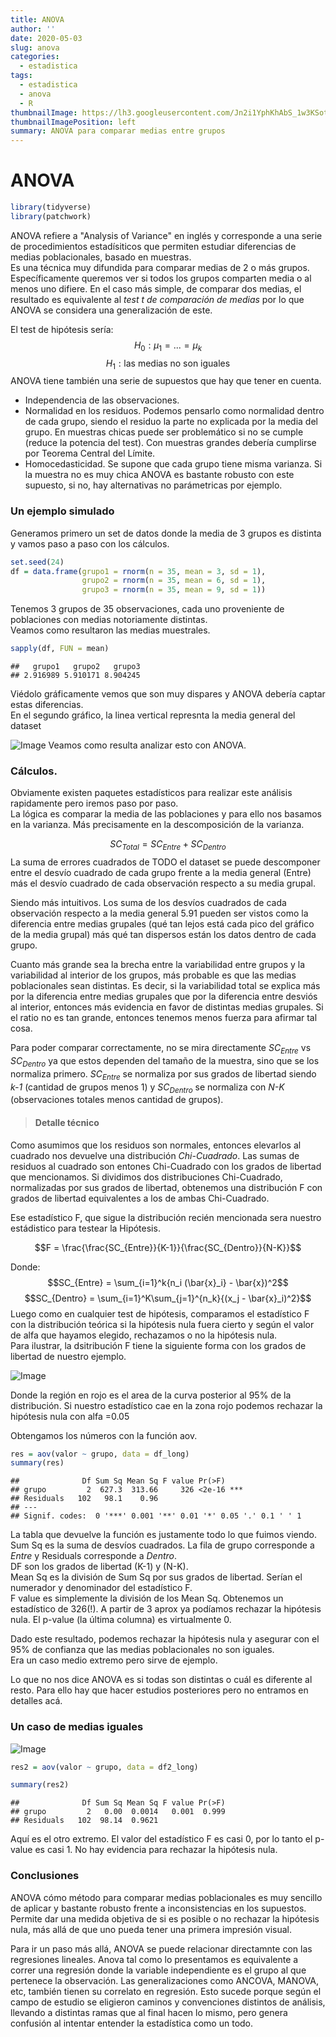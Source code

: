 ```yaml
---
title: ANOVA
author: ''
date: 2020-05-03
slug: anova
categories:
  - estadistica
tags:
  - estadistica
  - anova
  - R
thumbnailImage: https://lh3.googleusercontent.com/Jn2i1YphKhAbS_1w3KSotp7L0BZA3GguSSAEUCCyH9V4g2PtunCuoE0GlY-PkdrsLERb08KiSsNvIMPqpQ=w260-h173-rw
thumbnailImagePosition: left
summary: ANOVA para comparar medias entre grupos
---
```


# ANOVA

```r
library(tidyverse)
library(patchwork)
```

ANOVA refiere a "Analysis of Variance" en inglés y corresponde a una serie de procedimientos estadísiticos que permiten estudiar diferencias de medias poblacionales, basado en muestras.   
Es una técnica muy difundida para comparar medias de 2 o más grupos. Específicamente queremos ver
si todos los grupos comparten media o al menos uno difiere. En el caso más simple, de comparar dos medias, el resultado es equivalente al *test t de comparación de medias*  por lo que ANOVA se considera una generalización de este.

El test de hipótesis sería:
$$H_0: \mu_1 = ... = \mu_k$$
$$H_1: \text{las medias no son iguales}$$
ANOVA tiene también una serie de supuestos que hay que tener en cuenta.  

* Independencia de las observaciones.
* Normalidad en los residuos. Podemos pensarlo como normalidad dentro de cada grupo, siendo el residuo la parte no explicada por la media del grupo. En muestras chicas puede ser problemático si no se cumple (reduce la potencia del test). Con muestras grandes debería cumplirse por Teorema Central del Límite.
* Homocedasticidad. Se supone que cada grupo tiene misma varianza. Si la muestra no es muy chica ANOVA es bastante robusto con este supuesto, si no, hay alternativas no parámetricas por ejemplo.

### Un ejemplo simulado

Generamos primero un set de datos donde la media de 3 grupos es distinta y vamos paso a paso con los cálculos.

```r
set.seed(24)
df = data.frame(grupo1 = rnorm(n = 35, mean = 3, sd = 1),
                grupo2 = rnorm(n = 35, mean = 6, sd = 1),
                grupo3 = rnorm(n = 35, mean = 9, sd = 1))
```

Tenemos 3 grupos de 35 observaciones, cada uno proveniente de poblaciones con medias notoriamente distintas.  
Veamos como resultaron las medias muestrales.


```r
sapply(df, FUN = mean)
```

```
##   grupo1   grupo2   grupo3 
## 2.916989 5.910171 8.904245
```

Viédolo gráficamente vemos que son muy dispares y ANOVA debería captar estas diferencias.  
En el segundo gráfico, la linea vertical represnta la media general del dataset



![Image](./img/2020-05-03-anova-unnamed-chunk-5-1.png)
Veamos como resulta analizar esto con ANOVA.  

### Cálculos.

Obviamente existen paquetes estadísticos para realizar este análisis rapidamente pero iremos paso por paso.  
La lógica es comparar la media de las poblaciones y para ello nos basamos en la varianza. Más precisamente en la descomposición de la varianza.

$$SC_{Total} = SC_{Entre} +  SC_{Dentro}$$
La suma de errores cuadrados de TODO el dataset se puede descomponer entre el desvío cuadrado de cada grupo frente a la media general (Entre) más el desvío cuadrado de cada observación respecto a su media grupal.

Siendo más intuitivos. Los suma de los desvíos cuadrados de cada observación respecto a la media general 5.91 pueden ser vistos como la diferencia entre medias grupales (qué tan lejos está cada pico del gráfico de la media grupal) más qué tan dispersos están los datos dentro de cada grupo.  

Cuanto más grande sea la brecha entre la variabilidad entre grupos y la variabilidad al interior de los grupos, más probable es que las medias poblacionales sean distintas. Es decir, si la variabilidad total se explica más por la diferencia entre medias grupales que por la diferencia entre desviós al interior, entonces más evidencia en favor de distintas medias grupales. Si el ratio no es tan grande, entonces tenemos menos fuerza para afirmar tal cosa.

Para poder comparar correctamente, no se mira directamente $SC_{Entre}$ vs $SC_{Dentro}$ ya que estos dependen del tamaño de la muestra, sino que se los normaliza primero.  $SC_{Entre}$ se normaliza por sus grados de libertad siendo *k-1* (cantidad de grupos menos 1) y  $SC_{Dentro}$ se normaliza con *N-K* (observaciones totales menos cantidad de grupos).

>#### Detalle técnico
Como asumimos que los residuos son normales, entonces elevarlos al cuadrado nos devuelve una distribución *Chi-Cuadrado*. Las sumas de residuos al cuadrado son entones Chi-Cuadrado con los grados de libertad que mencionamos.
Si dividimos dos distribuciones Chi-Cuadrado, normalizadas por sus grados de libertad, obtenemos una distribución F con grados de libertad equivalentes a los de ambas Chi-Cuadrado.

Ese estadístico F, que sigue la distribución recién mencionada sera nuestro estádistico para testear la Hipótesis.

$$F = \frac{\frac{SC_{Entre}}{K-1}}{\frac{SC_{Dentro}}{N-K}}$$

Donde:
$$SC_{Entre} = \sum_{i=1}^k{n_i (\bar{x}_i} - \bar{x})^2$$
$$SC_{Dentro} = \sum_{i=1}^K\sum_{j=1}^{n_k}{(x_j - \bar{x}_i)^2}$$
Luego como en cualquier test de hipótesis, comparamos el estadístico F con la distribución teórica si la hipótesis nula fuera cierto y según el valor de alfa que hayamos elegido, rechazamos o no la hipótesis nula.  
Para ilustrar, la dsitribución F tiene la siguiente forma con los grados de libertad de nuestro ejemplo.

![Image](./img/2020-05-03-anova-unnamed-chunk-6-1.png)

Donde la región en rojo es el area de la curva posterior al 95% de la distribución. Si nuestro estadístico cae en la zona rojo podemos rechazar la hipótesis nula con alfa =0.05

Obtengamos los números con la función aov.

```r
res = aov(valor ~ grupo, data = df_long)
summary(res)
```

```
##              Df Sum Sq Mean Sq F value Pr(>F)    
## grupo         2  627.3  313.66     326 <2e-16 ***
## Residuals   102   98.1    0.96                   
## ---
## Signif. codes:  0 '***' 0.001 '**' 0.01 '*' 0.05 '.' 0.1 ' ' 1
```

La tabla que devuelve la función es justamente todo lo que fuimos viendo.  
Sum Sq es la suma de desvíos cuadrados. La fila de grupo corresponde a *Entre* y Residuals corresponde a *Dentro*.  
DF son los grados de libertad (K-1) y (N-K).  
Mean Sq es la división de Sum Sq por sus grados de libertad. Serían el numerador y denominador del estadístico F.  
F value es simplemente la división de los Mean Sq. Obtenemos un estadístico de 326(!). A partir de 3 aprox ya podíamos rechazar la hipótesis nula. El p-value (la última columna) es virtualmente 0.

Dado este resultado, podemos rechazar la hipótesis nula y asegurar con el 95% de confianza que las medias poblacionales no son iguales.  
Era un caso medio extremo pero sirve de ejemplo.

Lo que no nos dice ANOVA es si todas son distintas o cuál es diferente al resto. Para ello hay que hacer estudios posteriores pero no entramos en detalles acá.

### Un caso de medias iguales




![Image](./img/2020-05-03-anova-unnamed-chunk-10-1.png)



```r
res2 = aov(valor ~ grupo, data = df2_long)

summary(res2)
```

```
##              Df Sum Sq Mean Sq F value Pr(>F)
## grupo         2   0.00  0.0014   0.001  0.999
## Residuals   102  98.14  0.9621
```

Aquí es el otro extremo. El valor del estadístico F es casi 0, por lo tanto el p-value es casi 1. No hay evidencia para rechazar la hipótesis nula.

### Conclusiones

ANOVA cómo método para comparar medias poblacionales es muy sencillo de aplicar y bastante robusto frente a inconsistencias en los supuestos. Permite dar una medida objetiva de si es posible o no rechazar la hipótesis nula, más allá de que uno pueda tener una primera impresión visual.

Para ir un paso más allá, ANOVA se puede relacionar directamnte con las regresiones lineales. Anova tal como lo presentamos es equivalente a correr una regresión donde la variable independiente es el grupo al que pertenece la observación. Las generalizaciones como ANCOVA, MANOVA, etc, también tienen su correlato en regresión. Esto sucede porque según el campo de estudio se eligieron caminos y convenciones distintos de análisis, llevando a distintas ramas que al final hacen lo mismo, pero genera confusión al intentar entender la estadística como un todo.
